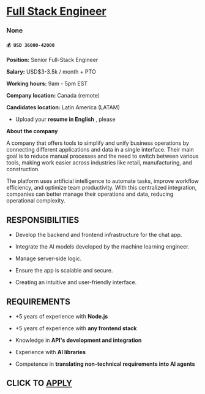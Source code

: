 # [Full Stack Engineer](https://www.remotewlb.com/apply/full-stack-engineer-140181)  
### None  
#### `💰 USD 36000-42000`  

**Position:** Senior Full-Stack Engineer

 **Salary:** USD$3-3.5k / month + PTO

 **Working hours:** 9am - 5pm EST

 **Company location:** Canada (remote)

 **Candidates location:** Latin America (LATAM)

  * Upload your **resume in English** , please

 **About the company**

A company that offers tools to simplify and unify business operations by connecting different applications and data in a single interface. Their main goal is to reduce manual processes and the need to switch between various tools, making work easier across industries like retail, manufacturing, and construction.

The platform uses artificial intelligence to automate tasks, improve workflow efficiency, and optimize team productivity. With this centralized integration, companies can better manage their operations and data, reducing operational complexity.

##  **RESPONSIBILITIES**

  * Develop the backend and frontend infrastructure for the chat app.

  * Integrate the AI models developed by the machine learning engineer.

  * Manage server-side logic.

  * Ensure the app is scalable and secure.

  * Creating an intuitive and user-friendly interface.

## REQUIREMENTS

  * +5 years of experience with **Node.js**

  * +5 years of experience with **any frontend stack**

  * Knowledge in **API's development and integration**

  * Experience with **AI libraries**

  * Competence in **translating non-technical requirements into AI agents**

  
## CLICK TO [APPLY](https://www.remotewlb.com/apply/full-stack-engineer-140181)


